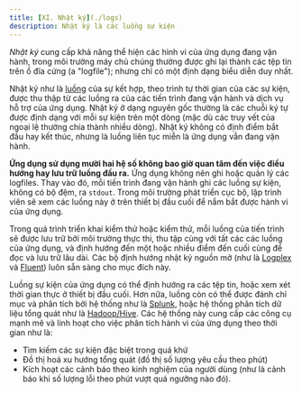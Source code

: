 ```yaml
---
title: [XI. Nhật ký](./logs)
description: Nhật ký là các luồng sự kiện
---
```

*Nhật ký* cung cấp khả năng thể hiện các hình vi của ứng dụng đang vận hành, trong môi trường máy chủ chúng thường được ghi lại thành các tệp tin trên ổ đĩa cứng (a "logfile"); nhưng chỉ có một định dạng biểu diễn duy nhất.

Nhật ký như là [luồng](http://adam.heroku.com/past/2011/4/1/logs_are_streams_not_files/) của sự kết hợp, theo trình tự thời gian của các sự kiện, được thu thập từ các luồng ra của các tiến trình đang vận hành và dịch vụ hỗ trợ của ứng dụng. Nhật ký ở dạng nguyên gốc thường là các chuỗi ký tự được định dạng với mỗi sự kiện trên một dòng (mặc dù các truy vết của ngoại lệ thường chia thành nhiều dòng). Nhật ký không có định điểm bắt đầu hay kết thúc, nhưng là luồng liên tục miễn là ứng dụng vẫn đang vận hành. 

**Ứng dụng sử dụng mười hai hệ số không bao giờ quan tâm đến việc điều hướng hay lưu trữ luồng đầu ra.** Ứng dụng không nên ghi hoặc quản lý các logfiles. Thay vào đó, mỗi tiến trình đang vận hành ghi các luồng sự kiện, không có bộ đệm, ra `stdout`. Trong môi trường phát triển cục bộ, lập trình viên sẽ xem các luồng này ở trên thiết bị đầu cuối để nắm bắt được hành vi của ứng dụng.

Trong quá trình triển khai kiểm thử hoặc kiểm thử, mỗi luồng của tiến trình sẽ được lưu trữ bởi môi trường thực thi, thu tập cùng với tất các các luồng của ứng dụng, và định hướng đến một hoặc nhiều điểm đến cuối cùng để đọc và lưu trữ lâu dài. Các bộ định hướng nhật ký nguồn mở (như là [Logplex](https://github.com/heroku/logplex) và [Fluent](https://github.com/fluent/fluentd)) luôn sẵn sàng cho mục đích này.

Luồng sự kiện của ứng dụng có thể định hướng ra các tệp tin, hoặc xem xét thời gian thực ở thiết bị đầu cuối. Hơn nữa, luồng còn có thể được đánh chỉ mục và phân tích bởi hệ thống như là [Splunk](http://www.splunk.com/), hoặc hệ thống phân tích dữ liệu tổng quát như là [Hadoop/Hive](http://hive.apache.org/). Các hệ thống này cung cấp các công cụ mạnh mẽ và linh hoạt cho việc phân tích hành vi của ứng dụng theo thời gian như là:

* Tìm kiếm các sự kiện đặc biệt trong quá khứ
* Đồ thị hoá xu hướng tổng quát (đồ thị số lượng yêu cầu theo phút)
* Kích hoạt các cảnh báo theo kinh nghiệm của người dùng (như là cảnh báo khi số lượng lỗi theo phút vượt quá ngưỡng nào đó).
